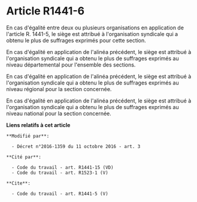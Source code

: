 # Article R1441-6

En cas d'égalité entre deux ou plusieurs organisations en application de l'article R. 1441-5, le siège est attribué à
l'organisation syndicale qui a obtenu le plus de suffrages exprimés pour cette section. 

En cas d'égalité en application de l'alinéa précédent, le siège est attribué à l'organisation syndicale qui a obtenu le plus
de suffrages exprimés au niveau départemental pour l'ensemble des sections. 

En cas d'égalité en application de l'alinéa précédent, le siège est attribué à l'organisation syndicale qui a obtenu le plus
de suffrages exprimés au niveau régional pour la section concernée. 

En cas d'égalité en application de l'alinéa précédent, le siège est attribué à l'organisation syndicale qui a obtenu le plus
de suffrages exprimés au niveau national pour la section concernée.

**Liens relatifs à cet article**

	**Modifié par**:

	  - Décret n°2016-1359 du 11 octobre 2016 - art. 3

	**Cité par**:

	  - Code du travail - art. R1441-15 (VD)
	  - Code du travail - art. R1523-1 (V)

	**Cite**:

	  - Code du travail - art. R1441-5 (V)
